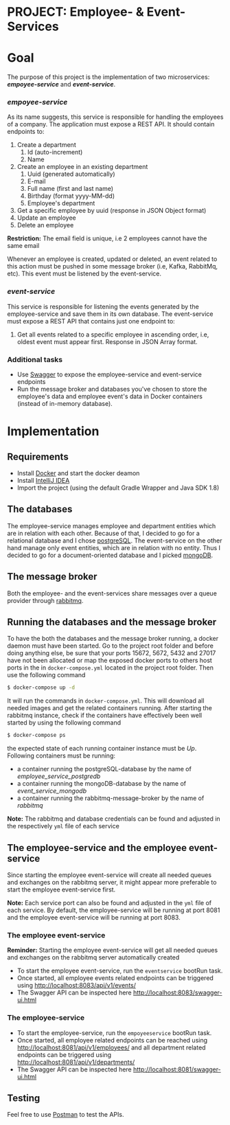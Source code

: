 # PROJECT: Employee- & Event-Services

# Goal
The purpose of this project is the implementation of two microservices: ***empoyee-service*** and ***event-service***.

### *empoyee-service* 
As its name suggests, this service is responsible for handling the employees of a company. The application must expose a REST API. It should contain endpoints to:

1. Create a department
    1. Id (auto-increment)
    2. Name
2. Create an employee in an existing department
    1. Uuid (generated automatically)
    2. E-mail
    3. Full name (first and last name)
    4. Birthday (format yyyy-MM-dd)
    5. Employee's department
3. Get a specific employee by uuid (response in JSON Object format)
4. Update an employee
5. Delete an employee

**Restriction:** The email field is unique, i.e 2 employees cannot have the same email

Whenever an employee is created, updated or deleted, an event related to this action must be pushed in some message broker (i.e, Kafka, RabbitMq, etc). 
This event must be listened by the event-service.

### *event-service*
This service is responsible for listening the events generated by the employee-service and save them in its own database. 
The event-service must expose a REST API that contains just one endpoint to:

1. Get all events related to a specific employee in ascending order, i.e, oldest event must appear first. Response in JSON Array format.

### Additional tasks
* Use [Swagger](https://swagger.io) to expose the employee-service and event-service endpoints
* Run the message broker and databases you've chosen to store the employee's data and employee event's data 
in Docker containers (instead of in-memory database).       

# Implementation

## Requirements
- Install [Docker](https://docs.docker.com/) and start the docker deamon
- Install [IntelliJ IDEA](https://www.jetbrains.com/idea/)
- Import the project (using the default Gradle Wrapper and Java SDK 1.8)

## The databases 
The employee-service manages employee and department entities which are in relation with each other. Because of that, I decided to go for a relational database and I chose [postgreSQL](https://www.postgresql.org/).
The event-service on the other hand manage only event entities, which are in relation with no entity. Thus I decided to go for a document-oriented database and I picked [mongoDB](https://www.mongodb.com/).     

## The message broker
Both the employee- and the event-services share messages over a queue provider through [rabbitmq](https://www.rabbitmq.com/).

## Running the databases and the message broker
To have the both the databases and the message broker running, a docker daemon must have been started. 
Go to the project root folder and before doing anything else, be sure that your ports 15672, 5672, 5432 and 27017 have not been allocated or map the exposed docker ports to others host ports in the in `docker-compose.yml`
located in the project root folder. 
Then use the following command

```sh
$ docker-compose up -d
``` 
It will run the commands in `docker-compose.yml`. This will download all needed images and get the related containers running.
After starting the rabbitmq instance, check if the containers have effectively been well started by using the following command

```sh
$ docker-compose ps
```

the expected state of each running container instance must be *Up*. Following containers must be running:
- a container running the postgreSQL-database by the name of *employee_service_postgredb*
- a container running the mongoDB-database by the name of *event_service_mongodb* 
- a container running the rabbitmq-message-broker by the name of *rabbitmq*    

**Note:** The rabbitmq and database credentials can be found and adjusted in the respectively `yml` file of each service

## The employee-service and the employee event-service
Since starting the employee event-service will create all needed queues and exchanges on the rabbitmq server, it might appear more preferable to start the employee event-service first.   

**Note:** Each service port can also be found and adjusted in the `yml` file of each service. 
By default, the employee-service will be running at port 8081 and the employee event-service will be running at port 8083. 

### The employee event-service 
**Reminder:** Starting the employee event-service will get all needed queues and exchanges on the rabbitmq server automatically created
- To start the employee event-service, run the `eventservice` bootRun task.
- Once started, all employee events related endpoints can be triggered using <http://localhost:8083/api/v1/events/>
- The Swagger API can be inspected here <http://localhost:8083/swagger-ui.html>

### The employee-service
- To start the employee-service, run the `empoyeeservice` bootRun task.
- Once started, all employee related endpoints can be reached using <http://localhost:8081/api/v1/employees/> and all department related endpoints can be triggered using <http://localhost:8081/api/v1/departments/>
- The Swagger API can be inspected here <http://localhost:8081/swagger-ui.html>

## Testing
Feel free to use [Postman](https://www.getpostman.com/) to test the APIs.